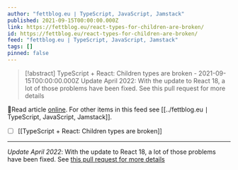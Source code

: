 ```yaml
---
author: "fettblog․eu ∣ TypeScript, JavaScript, Jamstack"
published: 2021-09-15T00:00:00.000Z
link: https://fettblog.eu/react-types-for-children-are-broken/
id: https://fettblog.eu/react-types-for-children-are-broken/
feed: "fettblog․eu ∣ TypeScript, JavaScript, Jamstack"
tags: []
pinned: false
---
```

> [!abstract] TypeScript + React: Children types are broken - 2021-09-15T00:00:00.000Z
> Update April 2022: With the update to React 18, a lot of those problems have been fixed. See this pull request for more details

🔗Read article [online](https://fettblog.eu/react-types-for-children-are-broken/). For other items in this feed see [[../fettblog․eu ∣ TypeScript, JavaScript, Jamstack]].

- [ ] [[TypeScript + React꞉ Children types are broken]]
- - -
_Update April 2022_: With the update to React 18, a lot of those problems have been fixed. See [this pull request for more details](https://github.com/DefinitelyTyped/DefinitelyTyped/pull/56210)
